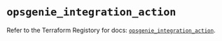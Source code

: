 # `opsgenie_integration_action`

Refer to the Terraform Registory for docs: [`opsgenie_integration_action`](https://registry.terraform.io/providers/opsgenie/opsgenie/0.6.33/docs/resources/integration_action).
